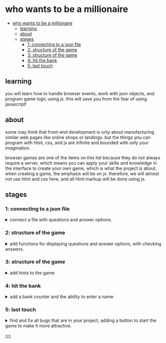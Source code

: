 # who wants to be a millionaire

- [who wants to be a millionaire](#who-wants-to-be-a-millionaire)
  - [learning](#learning)
  - [about](#about)
  - [stages](#stages)
    - [1: connecting to a json file](#1-connecting-to-a-json-file)
    - [2: structure of the game](#2-structure-of-the-game)
    - [3: structure of the game](#3-structure-of-the-game)
    - [4: hit the bank](#4-hit-the-bank)
    - [5: last touch](#5-last-touch)

## learning
you will learn how to handle browser events, work with json objects, and program game logic using js. this will save you from the fear of using javascript!

## about
some may think that front-end development is only about manufacturing similar web pages like online shops or landings. but the things you can program with html, css, and js are infinite and bounded with only your imagination. 

browser games are one of the items on this list because they do not always require a server, which means you can apply your skills and knowledge in the interface to create your own game, which is what the project is about. when creating a game, the emphasis will be on js. therefore, we will almost not use html and css here, and all html markup will be done using js.

## stages
### 1: connecting to a json file
<details>
<summary>connect a file with questions and answer options.</summary>

#### 1.0 theory
`fetch` is the method for sending a network request to the server, so you can both get and send data.

the `fetch(url, options)` function takes two parameters:
- the url to make the request to;
- `options` (optional) is a configuration object where you can configure the `request` method, request body, headers, and so on.

the result of the `fetch()` call will be a promise, which contains a special response object. this object has two important fields:
- `ok` accepts the true or false status and reports the success of the request;
- the `json` method; once is called, it returns the result of the request in the form of json.

but when accessing a local file via `fetch`, there may be a problem with the same origin policy, which prohibits making requests to resources located in another domain.

in most browsers, such requests to local files are not allowed by default, which may cause a cors (cross-origin resource sharing) error. to work around this problem, you can use a local server, such as an `http-server`, which will allow you to run files on the local host and bypass the cors policy.

to install:
`npm install -g http-server`
starting from the directory where the html file is located:
`http-server --cors`
url becomes as follows:
`const url = 'http://127.0.0.1:8080/question.json';`

>make sure you're running the local server while running the checks for the project. you should run the local server in the directory where the html file is located and it's important that you use the above url.

#### 1.1 description
welcome to the first stage! in this stage, you need to get the file's contents by reference.

notice the json file in the project folder. you will use the json file named `question.json`.

this stage is simple, but very important since the file contains questions and various answers, among which one is correct. all the content will be used for our game to display information on the screen.

questions and answers will be displayed on the page, but don't worry, it's only in this stage, to check out if the json file is connected. then you should clear the page.

#### 1.2 objectives
as a result of the stage, you should have a `game()` function that accepts a url with a json file. at the output on the page in the block with `id=container`, there should be an array with questions, answers, and the correct answer.

#### 1.3 examples

![game demo](./s01.png)

</details>

### 2: structure of the game
<details>
<summary>add functions for displaying questions and answer options, with checking answers.</summary>

#### 2.1 description
the second stage is where you develop the game logic. as you have already noticed, questions and answers are stored as objects. objects allow you to group data (for example, variables) into a single object that is easy to use. thus, the question, possible answers, and one correct answer will be part of one object. for the convenience of displaying an object, it is better to use a list. this object will be randomly selected and displayed on the screen. beware, no more than 15 questions.

we will also check the answer for correctness. when you click on the answer, we check whether it is correct. if yes, then proceed to the next question. otherwise, we display a message about the loss. to check whether the answer provided by the user is correct, you should simply compare it with the field of a specific object.

there is a recommendation on how to switch levels. only a few things can happen at one level, so it's worth trying conditional operators to make everything work. if this answer is correct, the level increases, and the next iteration begins. otherwise, the game ends.

for the convenience of reading the code, create a separate function for each action (for example, the output of questions, checking the answer, etc.).

>do not forget that in order for the code to work correctly and the tests to pass, it is necessary to use a local server:
>`http-server --cors`

#### 2.2 objectives
this stage is probably the toughest, but the most interesting. in the output, you should have:
- function for the output of questions and answer options;
- function to check the user's response.

get the answer the user sent by clicking on one of the answers and check whether it's correct or not;
```javascript
let checktheanswer = () => {
  useranswer === correctanswer ? continue : break;
}
```

- switch levels depending on the given answers;
- output no more than 15 questions.

```javascript
let questionnumber = 0;

let outputrandomquestions = () => {
  let dataquestion = datajson[random];

  if (questionnumber < 15) {
	questionnumber++;
	...
  }
}
```

#### 2.3 examples

![stage 2 demo](./s02.gif)

</details>

### 3: structure of the game
<details>
<summary>add hints to the game</summary>

#### 3.1 description
in this stage, you will add hints to the game.

as in the real tv show, our game should provide the user with hints, but we will make the task a little easier for ourselves and output only two hints. you will have the 50/50 hint (the ability to leave 2 out of 4 answers) and skip the question feature.

the 50/50 hint assumes that one answer is correct and the other is incorrect. therefore, we need to ensure that one correct one is output and the other is randomly selected from the other three incorrect ones.

like in a real game, the hint can be used only once. therefore, after using the hint, it is necessary to hide it. do not delete from the dom, it may cause errors.

>do not forget that in order for the code to work correctly and the tests to pass, it is necessary to use a local server:
>`http-server --cors`

#### 3.2 objectives
by the end of it, your program should:
- provide all hints;
- have the button with `id=fiftyfiftybtn` when you click on the button, we output two answers — one is correct, the other is not ;
- have the button with `id=skipthequestionbtn` when you click on the button, go to the next question;
- hide the hint button if it was pressed.

#### 3.3 examples
**example 1**: _using the 50/50 hint_
![5050 hint demo](./s03_1.gif)

**example 2**: _using the skip the question hint_
![skip hint demo](./s03_2.gif)

</details>

### 4: hit the bank
<details>
<summary>add a bank counter and the ability to enter a name</summary>

#### 4.1 description
when the game starts, enter the name and click "ok" to go to the game. after completing the game, we will display an end message with the amount of money earned. if you win the game, display a victory message or show that the user lost it with the name entered. there should be a button to play the game again. also, the player should win 100$ with each correct answer.

>do not forget that in order for the code to work correctly and the tests to pass, it is necessary to use a local server:
>`http-server --cors`

#### 4.2 objectives
by the end of the stage, your code should have:
- one input field with `id='input__user-name'` to enter the name;
- a paragraph with `id='game-end'` to display a message about the end of the game, which will also show the name entered in the input and the amount of money earned during the game.
- a button to play again.

#### 4.3 examples

**example 1:** _entering a name_
![entering a name design](./s04_1.png)

**example 2:** _message of the game ends_
![game end design](./s04_2.png)

</details>

### 5: last touch
<details>
<summary>find and fix all bugs that are in your project, adding a button to start the game to make it more attractive.</summary>

#### 5.1 description
we are almost done! there are only minor details to pay attention to, and the project is done!

for a more attractive look of the game, we will make the start button to indicate the beginning of the game.

it is necessary to clear variables to switch it beautifully without reloading the page.

>do not forget that in order for the code to work correctly and the tests to pass, it is necessary to use a local server:
>`http-server --cors`

#### 5.2 objectives
this is the final stage, and by the end of it, the project must be 100% ready. that's why you should consider reviewing what you've already done and fixing your mistakes.

in this stage, you should have:
- one button with `id='start'` to mark the start of the game.

#### 5.3 examples

**example 1:** _the finished game_
![finished demo](./s05.gif)

</details>

[<<](https://github.com/eucarizan/front-end/blob/main/README.md)
